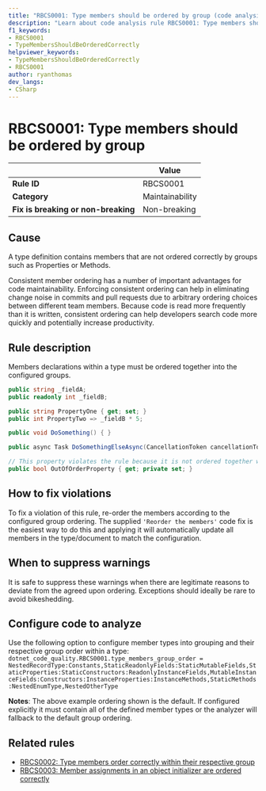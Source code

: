 ```yaml
---
title: "RBCS0001: Type members should be ordered by group (code analysis)"
description: "Learn about code analysis rule RBCS0001: Type members should be ordered by group"
f1_keywords:
- RBCS0001
- TypeMembersShouldBeOrderedCorrectly
helpviewer_keywords:
- TypeMembersShouldBeOrderedCorrectly
- RBCS0001
author: ryanthomas
dev_langs:
- CSharp
---
```

# RBCS0001: Type members should be ordered by group

| | Value |
|-|-|
| **Rule ID** |RBCS0001|
| **Category** |Maintainability|
| **Fix is breaking or non-breaking** |Non-breaking|

## Cause

A type definition contains members that are not ordered correctly by groups such as Properties or Methods.

Consistent member ordering has a number of important advantages for code maintainability. Enforcing consistent ordering can help in eliminating change noise in commits and pull requests due to arbitrary ordering choices between different team members. Because code is read more frequently than it is written, consistent ordering can help developers search code more quickly and potentially increase productivity.

## Rule description

Members declarations within a type must be ordered together into the configured groups.

```csharp
public string _fieldA;
public readonly int _fieldB;

public string PropertyOne { get; set; }
public int PropertyTwo => _fieldB * 5;

public void DoSomething() { }

public async Task DoSomethingElseAsync(CancellationToken cancellationToken) => await Task.Delay(500);

// This property violates the rule because it is not ordered together with the other properties
public bool OutOfOrderProperty { get; private set; }

```

## How to fix violations

To fix a violation of this rule, re-order the members according to the configured group ordering. The supplied `'Reorder the members'` code fix is the easiest way to do this and applying it will automatically
update all members in the type/document to match the configuration.

## When to suppress warnings

It is safe to suppress these warnings when there are legitimate reasons to deviate from the agreed upon ordering. Exceptions should ideally be rare to avoid bikeshedding.

## Configure code to analyze

Use the following option to configure member types into grouping and their respective group order within a type:
`dotnet_code_quality.RBCS0001.type_members_group_order = NestedRecordType:Constants,StaticReadonlyFields:StaticMutableFields,StaticProperties:StaticConstructors:ReadonlyInstanceFields,MutableInstanceFields:Constructors:InstanceProperties:InstanceMethods,StaticMethods:NestedEnumType,NestedOtherType`

**Notes**: The above example ordering shown is the default. If configured explicitly it must contain all of the defined member types or the analyzer will fallback to the default group ordering.

## Related rules

- [RBCS0002: Type members order correctly within their respective group](RBCS0002.md)
- [RBCS0003: Member assignments in an object initializer are ordered correctly](RBCS0003.md)
